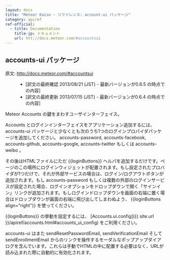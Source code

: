 ```yaml
---
layout: docs
title: "Meteor Kaiso - リファレンス: account-ui パッケージ"
category: apiref
ref-official: 
  - title: Documentation
    title-jp: ドキュメント
    url: htt://docs.meteor.com/#accountsui
---
```


## accounts-ui パッケージ

<dl>
  <dt>原文: <a href="http://docs.meteor.com/#accountsui">http://docs.meteor.com/#accountsui</a><dt>
  <dd>
  <ul>
    <li>[訳文の最終確認 2013/08/21 (JST) - 最新バージョンが0.6.5 の時点での内容]</li>
    <li>[訳文の最終更新 2013/07/15 (JST) - 最新バージョンが0.6.4 の時点での内容]</li>
  </ul>
  </dd>
</dl>

Meteor Accounts の鍵をまわすユーザインターフェイス。

Accounts とログインインターフェイスをアプリケーション追加するには、accounts-ui パッケージと少なくとも次のうち1つのログインプロパイダパッケージを追加してください。
accounts-password, accounts-facebook, accounts-github, accounts-google, accounts-twitter もしくは accounts-weibo 。

その後はHTMLファイルにただ \{\{loginButtons\}\} ヘルパを追加するだけです。ページのこの場所にログインウィジェットが配置されます。もし設定されたプロバイダが1つだけで、それが外部サービスの場合は、ログイン/ログアウトボタンが追加されます。もし accounts-password もしくは複数の外部のログインサービスが設定された場合、ログインオプションをドロップダウンで開く「サインイン」リンクが追加されます。もしログインドロップダウンを画面の右端に置く場合はドロップダウンが画面の右端に飛び出してしまわぬよう、 \{\{loginButtons align="right"\}\} を使ってください。

\{\{loginButtons\}\} の挙動を設定するには、 [Accounts.ui.config]({{ site.url }}/apiref/accounts.html#accounts_ui_config) をご利用ください。

accounts-ui はまた sendResetPasswordEmail, sendVerificationEmail そして sendEnrollmentEmail からのリンクを操作するモーダルなポップアップダイアログを含んでいます。これらは手動でHTMLの中に配置する必要はなく、URLが読み込まれた際に自動的に有効化されます。
